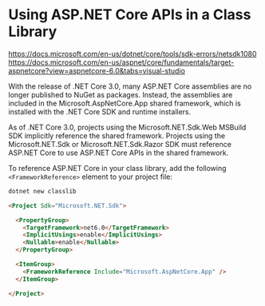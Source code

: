 ﻿# Using ASP.NET Core APIs in a Class Library

https://docs.microsoft.com/en-us/dotnet/core/tools/sdk-errors/netsdk1080
https://docs.microsoft.com/en-us/aspnet/core/fundamentals/target-aspnetcore?view=aspnetcore-6.0&tabs=visual-studio

With the release of .NET Core 3.0, many ASP.NET Core assemblies are no longer published to NuGet as packages. Instead, the assemblies are included in the Microsoft.AspNetCore.App shared framework, which is installed with the .NET Core SDK and runtime installers.

As of .NET Core 3.0, projects using the Microsoft.NET.Sdk.Web MSBuild SDK implicitly reference the shared framework. Projects using the Microsoft.NET.Sdk or Microsoft.NET.Sdk.Razor SDK must reference ASP.NET Core to use ASP.NET Core APIs in the shared framework.

To reference ASP.NET Core in your class library, add the following `<FrameworkReference>` element to your project file:

```bash
dotnet new classlib
```

``` html
<Project Sdk="Microsoft.NET.Sdk">

  <PropertyGroup>
    <TargetFramework>net6.0</TargetFramework>
    <ImplicitUsings>enable</ImplicitUsings>
    <Nullable>enable</Nullable>
  </PropertyGroup>

  <ItemGroup>
    <FrameworkReference Include="Microsoft.AspNetCore.App" />
  </ItemGroup>

</Project>
```